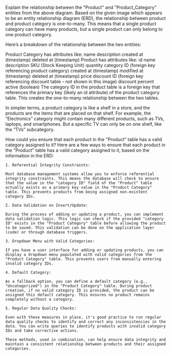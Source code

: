 Explain the relationship between the "Product" and "Product_Category" entities from the above diagram.
  Based on the given image which appears to be an entity relationship diagram (ERD), the relationship between product and product category is one-to-many. This means that a single product category can have many products, but a single product can only belong to one product category.

  Here’s a breakdown of the  relationship between the two entities:
  
  Product Category
  has attributes like:
  name
  description
  created at (timestamp)
  deleted at (timestamp)
  Product
  has attributes like:
  id
  name
  description
  SKU (Stock Keeping Unit)
  quantity
  category ID (foreign key referencing product category)
  created at (timestamp)
  modified at (timestamp)
  deleted at (timestamp)
  price
  discount ID (foreign key referencing discount table - not shown in this image)
  discount percent
  active (boolean)
  The  category ID in the product table is a foreign key that references the primary key (likely an id attribute) of the product category table. This creates the one-to-many relationship between the two tables.
  
  In simpler terms, a product category is like a shelf in a store, and the products are the items that are placed on that shelf. For example, the “Electronics” category might contain many different products, such as TVs, laptops, and smartphones. But a specific TV can only be on one shelf, like the “TVs” subcategory.

How could you ensure that each product in the "Product" table has a valid category assigned to it?
    Here are a few ways to ensure that each product in the "Product" table has a valid category assigned to it, based on the information in the ERD:

    1. Referential Integrity Constraints:
    
    Most database management systems allow you to enforce referential integrity constraints. This means the database will check to ensure that the value in the "category ID" field of the "Product" table actually exists as a primary key value in the "Product Category" table. This prevents products from being assigned non-existent category IDs.
    
    2. Data Validation on Insert/Update:
    
    During the process of adding or updating a product, you can implement data validation logic. This logic can check if the provided "category ID" exists in the "Product Category" table before allowing the product to be saved. This validation can be done on the application layer (code) or through database triggers.
    
    3. Dropdown Menu with Valid Categories:
    
    If you have a user interface for adding or updating products, you can display a dropdown menu populated with valid categories from the "Product Category" table. This prevents users from manually entering invalid category IDs.
    
    4. Default Category:
    
    As a fallback option, you can define a default category (e.g., "Uncategorized") in the "Product Category" table. During product creation, if no valid category ID is provided, the product can be assigned this default category. This ensures no product remains completely without a category.
    
    5. Regular Data Quality Checks:
    
    Even with these measures in place, it's good practice to run regular data quality checks to identify and correct any inconsistencies in the data. You can write queries to identify products with invalid category IDs and take corrective actions.
    
    These methods, used in combination, can help ensure data integrity and maintain a consistent relationship between products and their assigned categories.
